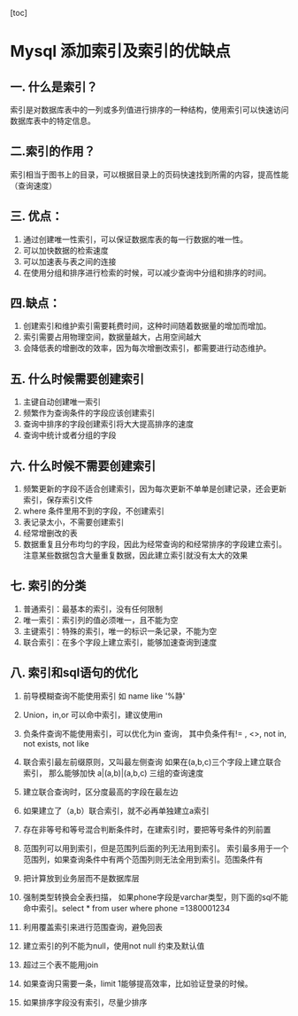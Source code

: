 [toc]
# Mysql 添加索引及索引的优缺点

## 一. 什么是索引？

索引是对数据库表中的一列或多列值进行排序的一种结构，使用索引可以快速访问数据库表中的特定信息。


## 二.索引的作用？
索引相当于图书上的目录，可以根据目录上的页码快速找到所需的内容，提高性能（查询速度）

## 三. 优点：
1. 通过创建唯一性索引，可以保证数据库表的每一行数据的唯一性。
2. 可以加快数据的检索速度
3. 可以加速表与表之间的连接
4. 在使用分组和排序进行检索的时候，可以减少查询中分组和排序的时间。


## 四.缺点：
1. 创建索引和维护索引需要耗费时间，这种时间随着数据量的增加而增加。
2. 索引需要占用物理空间，数据量越大，占用空间越大
3. 会降低表的增删改的效率，因为每次增删改索引，都需要进行动态维护。


## 五. 什么时候需要创建索引
1. 主键自动创建唯一索引
2. 频繁作为查询条件的字段应该创建索引
3. 查询中排序的字段创建索引将大大提高排序的速度
4. 查询中统计或者分组的字段


## 六. 什么时候不需要创建索引

1.  频繁更新的字段不适合创建索引，因为每次更新不单单是创建记录，还会更新索引，保存索引文件
2.  where 条件里用不到的字段，不创建索引
3.  表记录太小，不需要创建索引
4.  经常增删改的表
5.  数据重复且分布均匀的字段，因此为经常查询的和经常排序的字段建立索引。注意某些数据包含大量重复数据，因此建立索引就没有太大的效果


## 七. 索引的分类
1. 普通索引：最基本的索引，没有任何限制
2. 唯一索引：索引列的值必须唯一，且不能为空
3. 主键索引：特殊的索引，唯一的标识一条记录，不能为空
4. 联合索引：在多个字段上建立索引，能够加速查询到速度


## 八. 索引和sql语句的优化
1. 前导模糊查询不能使用索引
如  name like '%静'
2. Union，in,or 可以命中索引，建议使用in
3. 负条件查询不能使用索引，可以优化为in 查询，
其中负条件有!=  , <>,  not in, not exists,  not like
4. 联合索引最左前缀原则，又叫最左侧查询
如果在(a,b,c)三个字段上建立联合索引， 那么能够加快  a|(a,b)|(a,b,c) 三组的查询速度
5. 建立联合查询时，区分度最高的字段在最左边
6. 如果建立了（a,b）联合索引，就不必再单独建立a索引
7. 存在非等号和等号混合判断条件时，在建索引时，要把等号条件的列前置
8. 范围列可以用到索引，但是范围列后面的列无法用到索引。
索引最多用于一个范围列，如果查询条件中有两个范围列则无法全用到索引。范围条件有
9. 把计算放到业务层而不是数据库层
10. 强制类型转换会全表扫描，
如果phone字段是varchar类型，则下面的sql不能命中索引。select * from user where phone =1380001234
11. 利用覆盖索引来进行范围查询，避免回表
    
12. 建立索引的列不能为null，使用not null 约束及默认值
13. 超过三个表不能用join
14. 如果查询只需要一条，limit 1能够提高效率，比如验证登录的时候。
15. 如果排序字段没有索引，尽量少排序